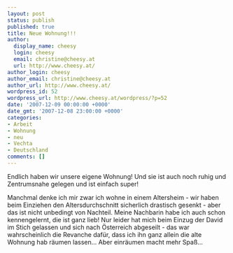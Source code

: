 ```yaml
---
layout: post
status: publish
published: true
title: Neue Wohnung!!!
author:
  display_name: cheesy
  login: cheesy
  email: christine@cheesy.at
  url: http://www.cheesy.at/
author_login: cheesy
author_email: christine@cheesy.at
author_url: http://www.cheesy.at/
wordpress_id: 52
wordpress_url: http://www.cheesy.at/wordpress/?p=52
date: '2007-12-09 00:00:00 +0000'
date_gmt: '2007-12-08 23:00:00 +0000'
categories:
- Arbeit
- Wohnung
- neu
- Vechta
- Deutschland
comments: []
---
```

<!--:de--><!-- 4216-->Endlich haben wir unsere eigene Wohnung! Und sie ist auch noch ruhig und Zentrumsnahe gelegen und ist einfach super!
Manchmal denke ich mir zwar ich wohne in einem Altersheim - wir haben beim Einziehen den Altersdurchschnitt sicherlich drastisch gesenkt - aber das ist nicht unbedingt von Nachteil. Meine Nachbarin habe ich auch schon kennengelernt, die ist ganz lieb!
Nur leider hat mich beim Einzug der David im Stich gelassen und sich nach Österreich abgeseilt - das war wahrscheinlich die Revanche dafür, dass ich ihn ganz allein die alte Wohnung hab räumen lassen...
Aber einräumen macht mehr Spaß...
<!--:-->
